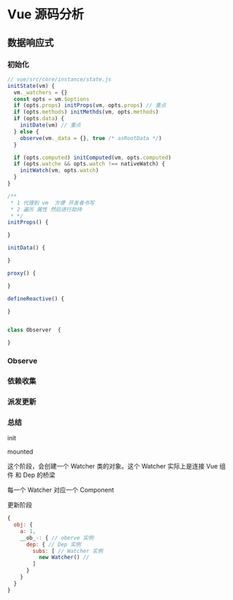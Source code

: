 # Vue 源码分析

## 数据响应式

### 初始化

```javascript
// vue/src/core/instance/state.js
initState(vm) {
  vm._watchers = {}
  const opts = vm.$options
  if (opts.props) initProps(vm, opts.props) // 重点
  if (opts.methods) initMethds(vm, opts.methods)
  if (opts.data) {
    initDate(vm) // 重点
  } else {
    observe(vm._data = {}, true /* asRootData */)
  }

  if (opts.computed) initComputed(vm, opts.computed)
  if (opts.watche && opts.watch !== nativeWatch) {
    initWatch(vm, opts.watch)
  }
}

/**
 * 1 代理到 vm  方便 开发者书写
 * 2 遍历 属性 然后进行劫持
 * */
initProps() {

}

initData() {

}

proxy() {

}

defineReactive() {

}


class Observer  {

}
```



### Observe

### 依赖收集

### 派发更新

### 总结

init 

mounted

这个阶段，会创建一个 Watcher 类的对象。这个 Watcher 实际上是连接 Vue 组件 和 Dep 的桥梁

每一个 Watcher 对应一个 Component



更新阶段


```javascript
{
  obj: {
    a: 1,
    __ob_-: { // oberve 实例
      dep: { // Dep 实例
        subs: [ // Watcher 实例
          new Watcher() // 
        ]
      }
    }
  }
}
```
